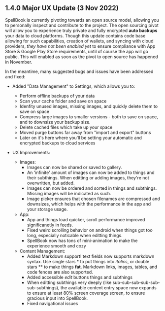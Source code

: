 ## 1.4.0 Major UX Update (3 Nov 2022)

SpellBook is currently pivoting towards an open source model, allowing you to personally inspect and contribute to the project. The open sourcing pivot will allow you to experience truly private and fully encrypted **auto backups** your data to cloud platforms. Though this update contains code base allowing for such capabilities, creation of wallets, and syncing with cloud providers, *they have not been enabled yet* to ensure compliance with App Store & Google Play Store requirements, until of course the app will go public. This will enabled as soon as the pivot to open source has happened in November.

In the meantime, many suggested bugs and issues have been addressed and fixed:

- Added "Data Management" to Settings, which allows you to:
  - Perform offline backups of your data
  - Scan your cache folder and save on space
  - Idenfity unused images, missing images, and quickly delete them to save on space
  - Compress large images to smaller versions - both to save on space, and to downsize your backup size.
  - Delete cached files which take up your space
  - Moved purge buttons far away from "import and export" buttons
  - Later on it's here where you'll be setting your automatic and encrypted backups to cloud services

- UX Improvements:
  - Images:
    - Images can now be shared or saved to gallery.
    - An 'infinite' amount of images can now be added to things and their subthings. When editting or adding images, they're not overwritten, but added.
    - Images can now be ordered and sorted in things and subthings. Missing images will be indicated as such.
    - Image picker ensures that chosen filenames are compressed and downsizes, which helps with the performance in the app and your storage usage.
  - App:
    - App and things load quicker, scroll performance improved significanetly in feeds.
    - Fixed weird scrolling behavior on android when things got too long, especially noticable when editting things.
    - SpellBook now has tons of mini-animation to make the experience smooth and cozy
  - Content Management:
    - Added Markdown support! text fields now supports markdown syntax. Use single stars * to put things into *italics*, or double stars ** to make things **fat**. Markdown links, images, tables, and code fences are also supported.
    - Added accessible *edit* buttons things and subthings
    - When editting subthings very deeply (like sub-sub-sub-sub-sub-sub-subthings), the available content entry space now expands to ensure at least 80% screen coverage screen, to ensure gracious input into SpellBook.
    - Fixed navigational issues
  



